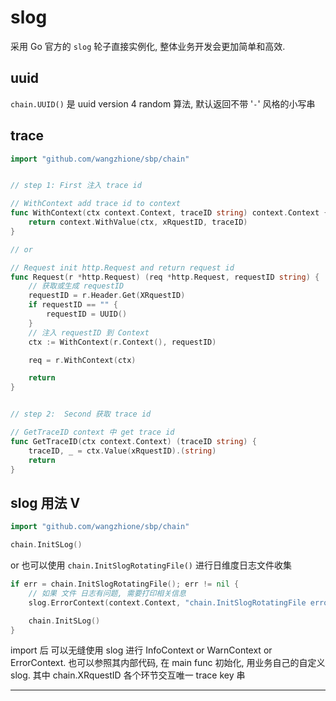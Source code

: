 # slog

采用 Go 官方的 `slog` 轮子直接实例化, 整体业务开发会更加简单和高效.

## uuid

`chain.UUID()` 是 uuid version 4 random 算法, 默认返回不带 '`-`' 风格的小写串

## trace

```Go
import "github.com/wangzhione/sbp/chain"


// step 1: First 注入 trace id

// WithContext add trace id to context
func WithContext(ctx context.Context, traceID string) context.Context {
	return context.WithValue(ctx, xRquestID, traceID)
}

// or 

// Request init http.Request and return request id
func Request(r *http.Request) (req *http.Request, requestID string) {
	// 获取或生成 requestID
	requestID = r.Header.Get(XRquestID)
	if requestID == "" {
		requestID = UUID()
	}
	// 注入 requestID 到 Context
	ctx := WithContext(r.Context(), requestID)

	req = r.WithContext(ctx)

	return
}


// step 2:  Second 获取 trace id

// GetTraceID context 中 get trace id
func GetTraceID(ctx context.Context) (traceID string) {
	traceID, _ = ctx.Value(xRquestID).(string)
	return
}
```

## slog 用法 Ⅴ

```Go
import "github.com/wangzhione/sbp/chain"

chain.InitSLog()

```

or 也可以使用 `chain.InitSlogRotatingFile()` 进行日维度日志文件收集

```Go
if err = chain.InitSlogRotatingFile(); err != nil {
	// 如果 文件 日志有问题, 需要打印相关信息
	slog.ErrorContext(context.Context, "chain.InitSlogRotatingFile error", "error", err) // 退化成控制台输出

	chain.InitSLog()
}
```

import 后 可以无缝使用 slog 进行 InfoContext or WarnContext or ErrorContext. 也可以参照其内部代码, 在 main func 初始化, 用业务自己的自定义 slog. 其中 chain.XRquestID 各个环节交互唯一 trace key 串

***

